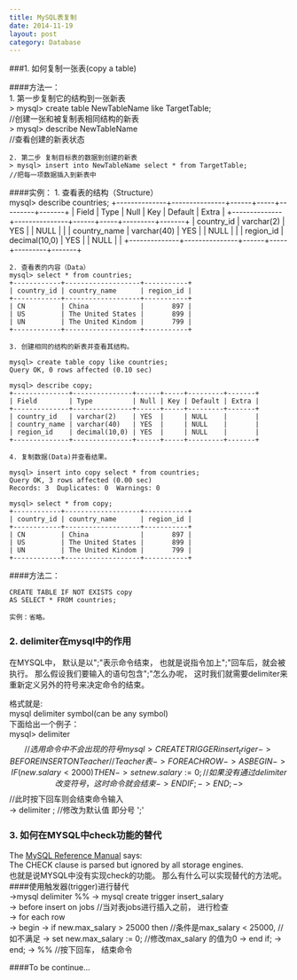 ```yaml
---
title: MySQL表复制
date: 2014-11-19
layout: post
category: Database
---
```


###1. 如何复制一张表(copy a table)    

####方法一：     
    1. 第一步复制它的结构到一张新表  
    > mysql> create table NewTableName like TargetTable;   
    //创建一张和被复制表相同结构的新表    
    > mysql> describe NewTableName  
     //查看创建的新表状态    
    
    2. 第二步 复制目标表的数据到创建的新表    
    > mysql> insert into NewTableName select * from TargetTable;   
    //把每一项数据插入到新表中    
    
####实例：
    1. 查看表的结构（Structure）    
    mysql> describe countries;
    +--------------+---------------+------+-----+---------+-------+
    | Field        | Type          | Null | Key | Default | Extra |
    +--------------+---------------+------+-----+---------+-------+
    | country_id   | varchar(2)    | YES  |     | NULL    |       |
    | country_name | varchar(40)   | YES  |     | NULL    |       |
    | region_id    | decimal(10,0) | YES  |     | NULL    |       |
    +--------------+---------------+------+-----+---------+-------+


    2. 查看表的内容（Data）      
    mysql> select * from countries;  
    +------------+-------------------+-----------+      
    | country_id | country_name      | region_id |  
    +------------+-------------------+-----------+  
    | CN         | China             |       897 |  
    | US         | The United States |       899 |  
    | UN         | The United Kindom |       799 |  
    +------------+-------------------+-----------+  
    
    3. 创建相同的结构的新表并查看其结构。 
     
    mysql> create table copy like countries;
    Query OK, 0 rows affected (0.10 sec)

    mysql> describe copy;
    +--------------+---------------+------+-----+---------+-------+
    | Field        | Type          | Null | Key | Default | Extra |
    +--------------+---------------+------+-----+---------+-------+
    | country_id   | varchar(2)    | YES  |     | NULL    |       |
    | country_name | varchar(40)   | YES  |     | NULL    |       |
    | region_id    | decimal(10,0) | YES  |     | NULL    |       |
    +--------------+---------------+------+-----+---------+-------+
    
    4. 复制数据(Data)并查看结果。  
    
    mysql> insert into copy select * from countries;
    Query OK, 3 rows affected (0.00 sec)
    Records: 3  Duplicates: 0  Warnings: 0

    mysql> select * from copy;
    +------------+-------------------+-----------+
    | country_id | country_name      | region_id |
    +------------+-------------------+-----------+
    | CN         | China             |       897 |
    | US         | The United States |       899 |
    | UN         | The United Kindom |       799 |
    +------------+-------------------+-----------+

####方法二：  

    CREATE TABLE IF NOT EXISTS copy    
    AS SELECT * FROM countries;  
    
    实例：省略。  

### 2. delimiter在mysql中的作用     

在MYSQL中， 默认是以";"表示命令结束， 也就是说指令加上";"回车后，就会被执行。 那么假设我们要输入的语句包含";"怎么办呢， 这时我们就需要delimiter来重新定义另外的符号来决定命令的结束。

格式就是:   
mysql delimiter symbol(can be any symbol)  
下面给出一个例子：  
    mysql> delimiter $$   //选用命令中不会出现的符号       
    mysql> CREATE TRIGGER insert_triger  
    -> BEFORE INSERT ON Teacher  //Teacher表  
    -> FOR EACH ROW  
    -> AS BEGIN  
    ->    IF(new.salary<2000)THEN  
    ->       set new.salary := 0; //如果没有通过delimiter改变符号， 这时命令就会结束  
    ->    END IF;  
    ->  END;  
    -> $$  //此时按下回车则会结束命令输入   
    -> delimiter ; //修改为默认值 即分号 ';'  
 
    

### 3. 如何在MYSQL中check功能的替代 

The [MySQL Reference Manual](http://dev.mysql.com/doc/refman/5.1/en/create-table.html) says:    
The CHECK clause is parsed but ignored by all storage engines.  
也就是说MYSQL中没有实现check的功能。 那么有什么可以实现替代的方法呢。  
####使用触发器(trigger)进行替代   
    ->mysql delimiter %%
    -> mysql create trigger insert_salary  
    -> before insert on jobs  //当对表jobs进行插入之前， 进行检查  
    -> for each row  
    -> begin 
    ->    if new.max_salary > 25000 then    //条件是max_salary < 25000,
					    //如不满足
    ->            set new.max_salary := 0;  //修改max_salary 的值为0
    ->    end if; 
    -> end;
    -> %%  //按下回车， 结束命令  

####To be continue...





 
    

